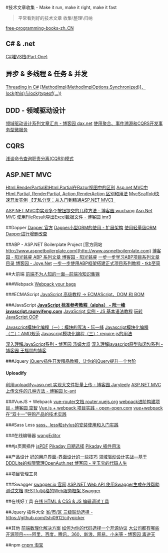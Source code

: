 #技术文章收集 - Make it run, make it right, make it fast
> 平常看到好的技术文章 收集\整理\归纳

[free-programming-books-zh_CN](https://github.com/justjavac/free-programming-books-zh_CN)

## C# & .net
[C#堆VS栈(Part One)](http://www.cnblogs.com/cuiyansong/p/4413514.html)

## 异步 & 多线程 & 任务 & 并发
[Threading in C#](http://www.albahari.com/threading/)
[[MethodImpl(MethodImplOptions.Synchronized)]、lock(this)与lock(typeof(...))](http://www.cnblogs.com/artech/archive/2008/10/17/1313209.html)

## DDD - 领域驱动设计
[领域驱动设计系列文章汇总 - 博客园 dax.net](http://www.cnblogs.com/daxnet/archive/2010/11/02/1867392.html)
[使用聚合、事件溯源和CQRS开发事务型微服务](http://www.infoq.com/cn/articles/microservices-aggregates-events-cqrs-part-1-richardson)

## CQRS
[浅谈命令查询职责分离(CQRS)模式](http://www.cnblogs.com/yangecnu/p/Introduction-CQRS.html)

## ASP.NET MVC
[Html.RenderPartial和Html.Partial在Razor视图中的区别](http://www.cnblogs.com/beiguren/archive/2012/03/20/2407946.html)
[Asp.net MVC中Html.Partial, RenderPartial, Action,RenderAction 区别和用法](http://www.cnblogs.com/gesenkof99/archive/2013/06/03/3115052.html)
[MvcScaffold快速开发实例](http://www.cnblogs.com/n-pei/archive/2011/04/17/2019046.html)
[【无私分享：从入门到精通ASP.NET MVC】](http://www.cnblogs.com/yuangang/p/5524255.html)


[ASP.NET MVC中实现多个按钮提交的几种方法 - 博客园 wuchang](http://www.cnblogs.com/wuchang/archive/2010/01/29/1658916.html)
[Asp.Net MVC 使用FileResult导出Excel数据文件  - 博客园 imr3](http://www.cnblogs.com/imr3/articles/2856109.html)


##Dapper
[Dapper 官方](https://github.com/StackExchange/dapper-dot-net)
[Dapper小型ORM的使用 - 扩展架构](http://www.cnblogs.com/qtqq/p/4280245.html)
[使用轻量级ORM Dapper进行增删改查](http://www.cnblogs.com/huangkaiyan10/p/4640548.html)


##ABP - ASP.NET Boilerplate Project 
[官方网站 http://www.aspnetboilerplate.com](http://www.aspnetboilerplate.com)
[博客园 - 阳光铭睿 ABP 系列文章 博客园 - 阳光铭睿](http://www.cnblogs.com/mienreal/p/4528470.html)
[一步一步学习ABP项目系列文章目录 博客园 - Joye.Net](http://www.cnblogs.com/yinrq/p/5520470.html)
[一步一步使用ABP框架搭建正式项目系列教程 - tkb至简](http://www.cnblogs.com/farb/p/ABPPracticeContent.html)

##大前端
[前端不为人知的一面--前端冷知识集锦](http://www.cnblogs.com/Wayou/p/things_you_dont_know_about_frontend.html)

###Webpack
[Webpack your bags](https://blog.madewithlove.be/post/webpack-your-bags/)

###ECMAScript
[JavaScript 高级教程 -> ECMAScript、DOM 和 BOM](http://www.w3school.com.cn/js/pro_js_implement.asp)

###JavaScript
**[JavaScript 标准参考教程（alpha） - 阮一峰 javascript.raunyifeng.com](http://javascript.ruanyifeng.com/)**
[JavaScript 实例 - JS 基本语法教程](http://www.w3school.com.cn/example/jseg_examples.asp)
[玩转JavaScript OOP](http://www.cnblogs.com/keepfool/p/5562613.html)


[Javascript模块化编程（一）：模块的写法  - 阮一峰](http://www.ruanyifeng.com/blog/2012/10/javascript_module.html)
[Javascript模块化编程（二）：AMD规范](http://www.ruanyifeng.com/blog/2012/10/asynchronous_module_definition.html)
[Javascript模块化编程（三）：require.js的用法](http://www.ruanyifeng.com/blog/2012/11/require_js.html)


[深入理解JavaScript系列 - 博客园 汤姆大叔](http://www.cnblogs.com/TomXu/archive/2011/12/15/2288411.html)
[深入理解javascript原型和闭包系列 - 博客园 王福朋的博客](http://www.cnblogs.com/wangfupeng1988/p/4001284.html)

###Jquery
[jQuery插件开发精品教程，让你的jQuery提升一个台阶](http://www.cnblogs.com/Wayou/p/jquery_plugin_tutorial.html)

#### Uploadify
[利用uploadify+asp.net 实现大文件批量上传 - 博客园 Jaryleely](http://www.cnblogs.com/Jaryleely/p/uploadify.html)
[ASP.NET MVC上传文件的几种方法 - 博客园 lc-ant](http://www.cnblogs.com/lc-ant/p/4809838.html)

###VueJS + Webpack
[vue-router文档 router.vuejs.org](http://router.vuejs.org/zh-cn/)
[webpack进阶构建项目 - 博客园 空智](http://www.cnblogs.com/tugenhua0707/p/5576262.html)
[Vue.js + webpack 项目实践 - open-open.com](http://www.open-open.com/lib/view/open1435200052247.html)
[vue+webpack在“双十一”导购产品的技术实践](http://www.open-open.com/lib/view/open1448519187360.html)

###Sass Less 
[sass、less和stylus的安装使用和入门实践](http://caibaojian.com/sass-less-stylus.html)


###在线编辑器
[wangEditor](http://wangeditor.github.io/)


###js页面插件
[jsPDF](http://www.jq22.com/demo/jsPDF-master/)
[Pikaday 日期选择](http://www.jq22.com/jquery-info7564)
[Pikaday 插件用法](http://blog.wpjam.com/m/pikaday-advanced-usage/)

##产品设计
[好的用户界面-界面设计的一些技巧](http://www.cnblogs.com/Wayou/p/goodui.html)
[领域驱动设计实战—基于DDDLite的权限管理OpenAuth.net 博客园 - 李玉宝的代码人生](http://www.cnblogs.com/yubaolee/p/OpenAuth.html)


##项目管理工具

###Swagger
[swagger.io 官网](http://swagger.io/)
[ASP.NET Web API 使用Swagger生成在线帮助测试文档](http://www.cnblogs.com/yxlblogs/p/4075932.html)
[RESTful风格的Web服务框架 Swagger](http://www.oschina.net/p/swagger)


##在线好工具
[在线  HTML & CSS & JS 编辑调试工具](http://jsbin.com/)


##Jquery 插件大全
[省/市/区 三级联动选择 - https://github.com/tshi0912/citypicker ](https://github.com/tshi0912/citypicker)


##其他
[前端数理化解决方案](http://gongshi.baidu.com/)
[如何为你的代码选择一个开源协议](http://www.cnblogs.com/Wayou/p/how_to_choose_a_license.html)
[大公司都有哪些开源项目~~~阿里，百度，腾讯，360，新浪，网易，小米等  - 博客园  毒逆天](http://www.cnblogs.com/dunitian/p/5581520.html)



##npm
[cnpm 淘宝](https://npm.taobao.org/)